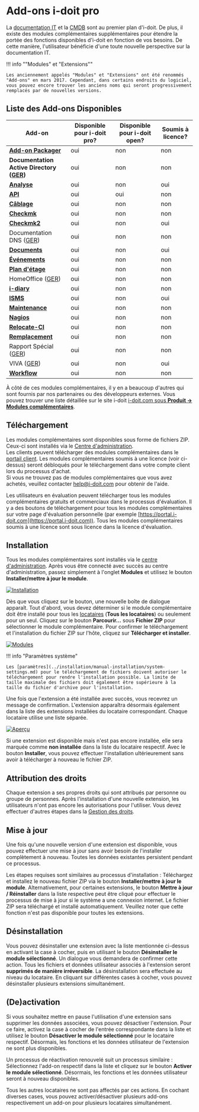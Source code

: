 # Add-ons i-doit pro

La [documentation IT](../basics/structure-of-the-it-documentation.md) et la [CMDB](../basics/structure-of-the-it-documentation.md) sont au premier plan d'i-doit. De plus, il existe des modules complémentaires supplémentaires pour étendre la portée des fonctions disponibles d'i-doit en fonction de vos besoins. De cette manière, l'utilisateur bénéficie d'une toute nouvelle perspective sur la documentation IT.

!!! info ""Modules" et "Extensions""

    Les anciennement appelés "Modules" et "Extensions" ont été renommés "Add-ons" en mars 2017. Cependant, dans certains endroits du logiciel, vous pouvez encore trouver les anciens noms qui seront progressivement remplacés par de nouvelles versions.

Liste des Add-ons Disponibles
-------------------------

| Add-on | Disponible pour i-doit pro? | Disponible pour i-doit open? | Soumis à licence? |
| --- | --- | --- | --- |
| **[Add-on Packager](./add-on-packager.md)** | oui | non  | non  |
| **Documentation Active Directory ([GER](./active-directory-documentation.md))** | oui | non  | non  |
| **[Analyse](./analysis.md)** | oui | non  | oui |
| **[API](./api/index.md)** | oui | oui | non  |
| **[Câblage](./cabling.md)** | oui | non  | non  |
| **[Checkmk](./checkmk.md)** | oui | non  | non  |
| **[Checkmk2](./checkmk2/index.md)** | oui | non  | oui |
| Documentation DNS ([GER](./dns-documentation.md)) | oui | non  | non |
| **[Documents](./documents/index.md)** | oui | non  | oui |
| **[Événements](./events.md)** | oui | non  | non  |
| **[Plan d'étage](./floorplan.md)** | oui | non  | non  |
| HomeOffice ([GER](https://www.i-doit.com/blog/i-doit-home-office-add-on/)) | oui | non  | non  |
| **[i-diary](./i-diary/index.md)** | oui | non  | non  |
| **[ISMS](./isms.md)** | oui | non  | oui |
| **[Maintenance](./maintenance.md)** | oui | non  | non  |
| **[Nagios](./../automation-and-integration/network-monitoring/nagios.md)** | oui | non  | non  |
| **[Relocate-CI](./relocate-ci.md)** | oui | non  | non  |
| **[Remplacement](./replacement.md)** | oui | non  | non  |
| Rapport Spécial ([GER](https://www.i-doit.com/blog/i-doit-reporting-special/)) | oui | non  | non  |
| VIVA ([GER](./viva/index.md/)) | oui | non  | oui |
| **[Workflow](./workflow.md)** | oui | non  | non  |

À côté de ces modules complémentaires, il y en a beaucoup d'autres qui sont fournis par nos partenaires ou des développeurs externes. Vous pouvez trouver une liste détaillée sur le site i-doit [i-doit.com sous **Produit → Modules complémentaires**](https://www.i-doit.com/fr/i-doit/modules-complementaires/).

Téléchargement
--------------

Les modules complémentaires sont disponibles sous forme de fichiers ZIP. Ceux-ci sont installés via le [Centre d'administration](../system-administration/admin-center.md#modules-complementaires).  
Les clients peuvent télécharger des modules complémentaires dans le [portail client](../system-administration/customer-portal.md). Les modules complémentaires soumis à une licence (voir ci-dessus) seront débloqués pour le téléchargement dans votre compte client lors du processus d'achat.  
Si vous ne trouvez pas de modules complémentaires que vous avez achetés, veuillez contacter [help@i-doit.com](mailto:help@i-doit.com) pour obtenir de l'aide.

Les utilisateurs en évaluation peuvent télécharger tous les modules complémentaires gratuits et commerciaux dans le processus d'évaluation. Il y a des boutons de téléchargement pour tous les modules complémentaires sur votre page d'évaluation personnelle (par exemple [https://portal.i-doit.com](https://portal.i-doit.com)). Tous les modules complémentaires soumis à une licence sont sous licence dans la licence d'évaluation.

Installation
------------

Tous les modules complémentaires sont installés via le [centre d'administration](../system-administration/admin-center.md). Après vous être connecté avec succès au centre d'administration, passez simplement à l'onglet **Modules** et utilisez le bouton **Installer/mettre à jour le module**.

[![Installation](../assets/images/en/i-doit-pro-add-ons/1-iao.png)](../assets/images/en/i-doit-pro-add-ons/1-iao.png)

Dès que vous cliquez sur le bouton, une nouvelle boîte de dialogue apparaît. Tout d'abord, vous devez déterminer si le module complémentaire doit être installé pour tous les [locataires](../system-administration/multi-tenant.md) (**Tous les locataires**) ou seulement pour un seul. Cliquez sur le bouton **Parcourir...** sous **Fichier ZIP** pour sélectionner le module complémentaire. Pour confirmer le téléchargement et l'installation du fichier ZIP sur l'hôte, cliquez sur **Télécharger et installer**.

[![Modules](../assets/images/en/i-doit-pro-add-ons/2-iao.png)](../assets/images/en/i-doit-pro-add-ons/2-iao.png)

!!! info "Paramètres système"

    Les [paramètres](../installation/manual-installation/system-settings.md) pour le téléchargement de fichiers doivent autoriser le téléchargement pour rendre l'installation possible. La limite de taille maximale des fichiers doit également être supérieure à la taille du fichier d'archive pour l'installation.

Une fois que l'extension a été installée avec succès, vous recevrez un message de confirmation. L'extension apparaîtra désormais également dans la liste des extensions installées du locataire correspondant. Chaque locataire utilise une liste séparée.

[![Aperçu](../assets/images/en/i-doit-pro-add-ons/3-iao.png)](../assets/images/en/i-doit-pro-add-ons/3-iao.png)

Si une extension est disponible mais n'est pas encore installée, elle sera marquée comme **non installée** dans la liste du locataire respectif. Avec le bouton **Installer**, vous pouvez effectuer l'installation ultérieurement sans avoir à télécharger à nouveau le fichier ZIP.

Attribution des droits
----------------------

Chaque extension a ses propres droits qui sont attribués par personne ou groupe de personnes. Après l'installation d'une nouvelle extension, les utilisateurs n'ont pas encore les autorisations pour l'utiliser. Vous devez effectuer d'autres étapes dans la [Gestion des droits](../efficient-documentation/rights-management/index.md).

Mise à jour
-----------

Une fois qu'une nouvelle version d'une extension est disponible, vous pouvez effectuer une mise à jour sans avoir besoin de l'installer complètement à nouveau. Toutes les données existantes persistent pendant ce processus.

Les étapes requises sont similaires au processus d'installation : Téléchargez et installez le nouveau fichier ZIP via le bouton **Installer/mettre à jour le module**. Alternativement, pour certaines extensions, le bouton **Mettre à jour / Réinstaller** dans la liste respective peut être cliqué pour effectuer le processus de mise à jour si le système a une connexion internet. Le fichier ZIP sera téléchargé et installé automatiquement. Veuillez noter que cette fonction n'est pas disponible pour toutes les extensions.

Désinstallation
---------------

Vous pouvez désinstaller une extension avec la liste mentionnée ci-dessus en activant la case à cocher, puis en utilisant le bouton **Désinstaller le module sélectionné**. Un dialogue vous demandera de confirmer cette action. Tous les fichiers et données utilisateur associés à l'extension seront **supprimés de manière irréversible**. La désinstallation sera effectuée au niveau du locataire. En cliquant sur différentes cases à cocher, vous pouvez désinstaller plusieurs extensions simultanément.

(De)activation
--------------

Si vous souhaitez mettre en pause l'utilisation d'une extension sans supprimer les données associées, vous pouvez désactiver l'extension. Pour ce faire, activez la case à cocher de l'entrée correspondante dans la liste et utilisez le bouton **Désactiver le module sélectionné** pour le locataire respectif. Désormais, les fonctions et les données utilisateur de l'extension ne sont plus disponibles.

Un processus de réactivation renouvelé suit un processus similaire : Sélectionnez l'add-on respectif dans la liste et cliquez sur le bouton **Activer le module sélectionné**. Désormais, les fonctions et les données utilisateur seront à nouveau disponibles.

Tous les autres locataires ne sont pas affectés par ces actions. En cochant diverses cases, vous pouvez activer/désactiver plusieurs add-ons respectivement un add-on pour plusieurs locataires simultanément.
